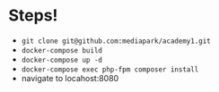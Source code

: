 # Steps!
- `git clone git@github.com:mediapark/academy1.git`
- `docker-compose build`
- `docker-compose up -d`
- `docker-compose exec php-fpm composer install`
- navigate to locahost:8080
